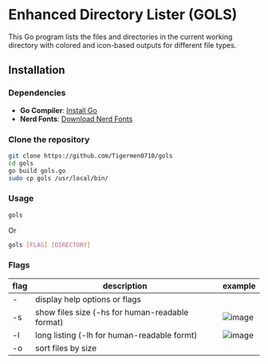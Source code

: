 # Enhanced Directory Lister (GOLS)

This Go program lists the files and directories in the current working directory with colored and icon-based outputs for different file types.

## Installation

### Dependencies

- **Go Compiler**: [Install Go](https://go.dev/dl/)
- **Nerd Fonts**: [Download Nerd Fonts](https://www.nerdfonts.com/font-downloads)

### Clone the repository
```bash
git clone https://github.com/Tigermen0710/gols
cd gols
go build gols.go
sudo cp gols /usr/local/bin/
```
### Usage
```bash
gols
```
Or
```bash
gols [FLAG] [DIRECTORY]
```

### Flags

| flag |          description                            |       example        |
|------|-------------------------------------------------|----------------------|
|  -   | display help options or flags                   |                      |
|  -s  | show files size (-hs for human-readable format) | ![image](https://github.com/user-attachments/assets/433e18af-b869-4bfc-982a-6528341895a9) |
|  -l  | long listing (-lh for human-readable formt)     | ![image](https://github.com/user-attachments/assets/98a41e56-92b5-46ad-8780-e3c611476207) |
|  -o  | sort files by size                              |                      |
